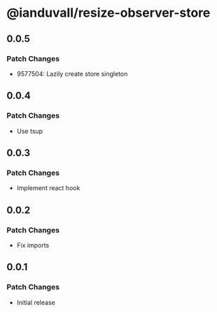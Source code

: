 # @ianduvall/resize-observer-store

## 0.0.5

### Patch Changes

- 9577504: Lazily create store singleton

## 0.0.4

### Patch Changes

- Use tsup

## 0.0.3

### Patch Changes

- Implement react hook

## 0.0.2

### Patch Changes

- Fix imports

## 0.0.1

### Patch Changes

- Initial release
